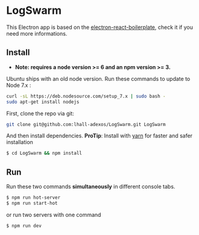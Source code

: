 # LogSwarm

This Electron app is based on the [electron-react-boilerplate](https://github.com/chentsulin/electron-react-boilerplate), check it if you need more informations.

## Install

* **Note: requires a node version >= 6 and an npm version >= 3.**

Ubuntu ships with an old node version. Run these commands to update to Node 7.x :

```bash
curl -sL https://deb.nodesource.com/setup_7.x | sudo bash -
sudo apt-get install nodejs
```

First, clone the repo via git:

```bash
git clone git@github.com:lhall-adexos/LogSwarm.git LogSwarm
```

And then install dependencies.
**ProTip**: Install with [yarn](https://github.com/yarnpkg/yarn) for faster and safer installation

```bash
$ cd LogSwarm && npm install
```

## Run

Run these two commands __simultaneously__ in different console tabs.

```bash
$ npm run hot-server
$ npm run start-hot
```

or run two servers with one command

```bash
$ npm run dev
```